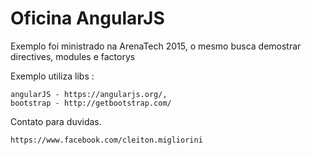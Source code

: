 # Oficina AngularJS

Exemplo foi ministrado na ArenaTech 2015, o mesmo busca demostrar directives, modules e factorys 

Exemplo utiliza libs :
	
	angularJS - https://angularjs.org/,
	bootstrap - http://getbootstrap.com/

Contato para duvidas.
	
	https://www.facebook.com/cleiton.migliorini
